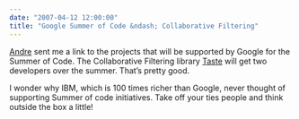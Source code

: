 ```yaml
---
date: "2007-04-12 12:00:00"
title: "Google Summer of Code &ndash; Collaborative Filtering"
---
```




[Andre](http://web.ncf.ca/an386/) sent me a link to the projects that will be supported by Google for the Summer of Code. The Collaborative Filtering library [Taste](http://taste.sourceforge.net/) will get two developers over the summer. That&rsquo;s pretty good.

I wonder why IBM, which is 100 times richer than Google, never thought of supporting Summer of code initiatives. Take off your ties people and think outside the box a little!
